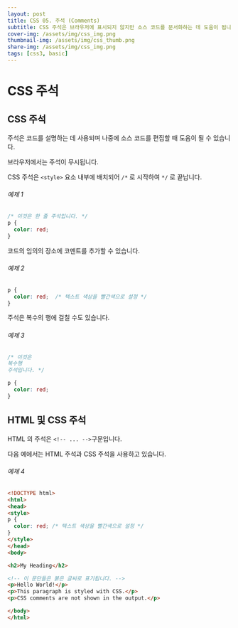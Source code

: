 ```yaml
---
layout: post
title: CSS 05. 주석 (Comments)
subtitle: CSS 주석은 브라우저에 표시되지 않지만 소스 코드를 문서화하는 데 도움이 됩니다.
cover-img: /assets/img/css_img.png
thumbnail-img: /assets/img/css_thumb.png
share-img: /assets/img/css_img.png
tags: [css3, basic]
---
```


# CSS 주석

## CSS 주석

주석은 코드를 설명하는 데 사용되며 나중에 소스 코드를 편집할 때 도움이 될 수 있습니다.

브라우저에서는 주석이 무시됩니다.

CSS 주석은 ```<style>``` 요소 내부에 배치되어 ```/*``` 로 시작하여 ```*/``` 로 끝납니다.

###### 예제 1

```css
/* 이것은 한 줄 주석입니다. */
p {
  color: red;
}
```

코드의 임의의 장소에 코멘트를 추가할 수 있습니다.

###### 예제 2

```css
p {
  color: red;  /* 텍스트 색상을 빨간색으로 설정 */
}
```

주석은 복수의 행에 걸칠 수도 있습니다.

###### 예제 3

```css
/* 이것은
복수행 
주석입니다. */

p {
  color: red;
}
```

## HTML 및 CSS 주석

HTML 의 주석은 ```<!-- ... -->```구문입니다.

다음 예에서는 HTML 주석과 CSS 주석을 사용하고 있습니다.

###### 예제 4

```html
<!DOCTYPE html>
<html>
<head>
<style>
p {
  color: red; /* 텍스트 색상을 빨간색으로 설정 */
}
</style>
</head>
<body>

<h2>My Heading</h2>

<!-- 이 문단들은 붉은 글씨로 표기됩니다. -->
<p>Hello World!</p>
<p>This paragraph is styled with CSS.</p>
<p>CSS comments are not shown in the output.</p>

</body>
</html>
```
